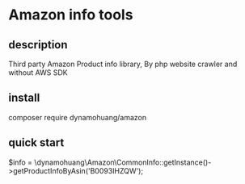 # Amazon info tools
## description
Third party Amazon Product info library, By php website crawler and without AWS SDK
## install
composer require dynamohuang/amazon
## quick start
$info = \dynamohuang\Amazon\CommonInfo::getInstance()->getProductInfoByAsin('B0093IHZQW');
